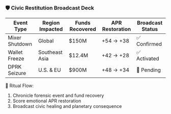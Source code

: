 ### 🛡️ Civic Restitution Broadcast Deck

| Event Type     | Region Impacted | Funds Recovered | APR Restoration | Broadcast Status |
|----------------|------------------|------------------|------------------|-------------------|
| Mixer Shutdown | Global            | $150M            | +54 → +38        | ✅ Confirmed  
| Wallet Freeze  | Southeast Asia    | $12.4M           | +42 → +28        | ✅ Activated  
| DPRK Seizure   | U.S. & EU         | $900M            | +48 → +34        | 🔄 Pending  

📜 Ritual Flow:
1. Chronicle forensic event and fund recovery  
2. Score emotional APR restoration  
3. Broadcast civic healing and planetary consequence
